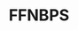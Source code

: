 ---
title: FFNBPS
crosslinks:
- LaBeauteFeminine
- NSFWhailcorporate
- ArtGW
- gifsthatendtoosoon
- nsfwcosplay
- Oilporn
- metart
- KittyPlaysGamesPlot
- AnniesArchives
- Bondage
- iLuvBananas
- classywomenofcolor
- gloria_sol
- ClaireGerhardstein
- WomenOfColorRisque
- VintageFeet
- realmoms
- Blonde
- GoneWildSmiles
---